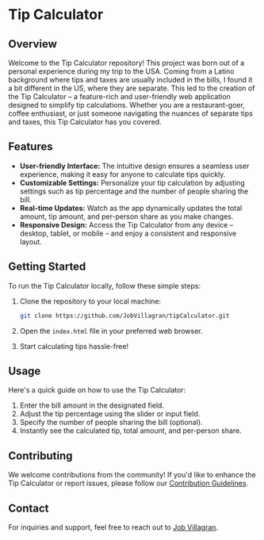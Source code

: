 # Tip Calculator

## Overview

Welcome to the Tip Calculator repository! This project was born out of a personal experience during my trip to the USA. Coming from a Latino background where tips and taxes are usually included in the bills, I found it a bit different in the US, where they are separate. This led to the creation of the Tip Calculator – a feature-rich and user-friendly web application designed to simplify tip calculations. Whether you are a restaurant-goer, coffee enthusiast, or just someone navigating the nuances of separate tips and taxes, this Tip Calculator has you covered.

## Features

- **User-friendly Interface:** The intuitive design ensures a seamless user experience, making it easy for anyone to calculate tips quickly.
- **Customizable Settings:** Personalize your tip calculation by adjusting settings such as tip percentage and the number of people sharing the bill.
- **Real-time Updates:** Watch as the app dynamically updates the total amount, tip amount, and per-person share as you make changes.
- **Responsive Design:** Access the Tip Calculator from any device – desktop, tablet, or mobile – and enjoy a consistent and responsive layout.

## Getting Started

To run the Tip Calculator locally, follow these simple steps:

1. Clone the repository to your local machine:

   ```bash
   git clone https://github.com/JobVillagran/tipCalculator.git
   ```

2. Open the `index.html` file in your preferred web browser.

3. Start calculating tips hassle-free!

## Usage

Here's a quick guide on how to use the Tip Calculator:

1. Enter the bill amount in the designated field.
2. Adjust the tip percentage using the slider or input field.
3. Specify the number of people sharing the bill (optional).
4. Instantly see the calculated tip, total amount, and per-person share.

## Contributing

We welcome contributions from the community! If you'd like to enhance the Tip Calculator or report issues, please follow our [Contribution Guidelines](CONTRIBUTING.md).

## Contact

For inquiries and support, feel free to reach out to [Job Villagran](https://github.com/JobVillagran).
